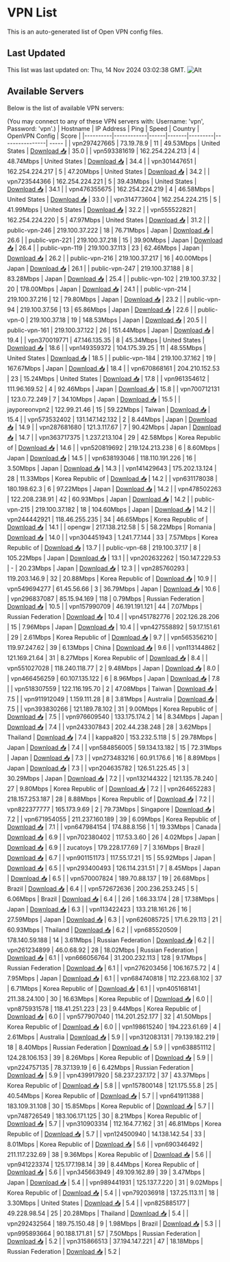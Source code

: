 # VPN List

This is an auto-generated list of Open VPN config files.

## Last Updated

This list was last updated on: Thu, 14 Nov 2024 03:02:38 GMT.
![Alt](https://repobeats.axiom.co/api/embed/186b98318ef1479477931607c1ad7d823f12451f.svg "Repobeats analytics image")

## Available Servers

Below is the list of available VPN servers:

(You may connect to any of these VPN servers with: Username: 'vpn', Password: 'vpn'.)
| Hostname | IP Address | Ping | Speed | Country | OpenVPN Config | Score |
|----------|------------|------|-------|---------|----------------| ----- |
| vpn297427665 | 73.19.78.9 | 11 | 49.53Mbps | United States | [Download 📥](./configs/server_0_US.ovpn) | 35.0 |
| vpn593381619 | 162.254.224.213 | 4 | 48.74Mbps | United States | [Download 📥](./configs/server_1_US.ovpn) | 34.4 |
| vpn301447651 | 162.254.224.217 | 5 | 47.20Mbps | United States | [Download 📥](./configs/server_2_US.ovpn) | 34.2 |
| vpn723544366 | 162.254.224.221 | 5 | 39.43Mbps | United States | [Download 📥](./configs/server_3_US.ovpn) | 34.1 |
| vpn476355675 | 162.254.224.219 | 4 | 46.58Mbps | United States | [Download 📥](./configs/server_4_US.ovpn) | 33.0 |
| vpn314773604 | 162.254.224.215 | 5 | 41.99Mbps | United States | [Download 📥](./configs/server_5_US.ovpn) | 32.2 |
| vpn555522821 | 162.254.224.220 | 5 | 47.97Mbps | United States | [Download 📥](./configs/server_6_US.ovpn) | 31.2 |
| public-vpn-246 | 219.100.37.222 | 18 | 76.71Mbps | Japan | [Download 📥](./configs/server_7_JP.ovpn) | 26.6 |
| public-vpn-221 | 219.100.37.218 | 15 | 39.90Mbps | Japan | [Download 📥](./configs/server_8_JP.ovpn) | 26.4 |
| public-vpn-119 | 219.100.37.113 | 23 | 62.46Mbps | Japan | [Download 📥](./configs/server_9_JP.ovpn) | 26.2 |
| public-vpn-216 | 219.100.37.217 | 16 | 40.00Mbps | Japan | [Download 📥](./configs/server_10_JP.ovpn) | 26.1 |
| public-vpn-247 | 219.100.37.188 | 8 | 83.28Mbps | Japan | [Download 📥](./configs/server_11_JP.ovpn) | 25.4 |
| public-vpn-102 | 219.100.37.32 | 20 | 178.00Mbps | Japan | [Download 📥](./configs/server_12_JP.ovpn) | 24.1 |
| public-vpn-214 | 219.100.37.216 | 12 | 79.80Mbps | Japan | [Download 📥](./configs/server_13_JP.ovpn) | 23.2 |
| public-vpn-94 | 219.100.37.56 | 13 | 65.86Mbps | Japan | [Download 📥](./configs/server_14_JP.ovpn) | 22.6 |
| public-vpn-0 | 219.100.37.18 | 19 | 148.53Mbps | Japan | [Download 📥](./configs/server_15_JP.ovpn) | 20.5 |
| public-vpn-161 | 219.100.37.122 | 26 | 151.44Mbps | Japan | [Download 📥](./configs/server_16_JP.ovpn) | 19.4 |
| vpn370019771 | 47.146.135.35 | 8 | 45.34Mbps | United States | [Download 📥](./configs/server_17_US.ovpn) | 18.6 |
| vpn149359372 | 104.175.39.25 | 11 | 48.55Mbps | United States | [Download 📥](./configs/server_18_US.ovpn) | 18.5 |
| public-vpn-184 | 219.100.37.162 | 19 | 167.67Mbps | Japan | [Download 📥](./configs/server_19_JP.ovpn) | 18.4 |
| vpn670868161 | 204.210.152.53 | 23 | 15.24Mbps | United States | [Download 📥](./configs/server_20_US.ovpn) | 17.8 |
| vpn961354612 | 111.96.169.52 | 4 | 92.46Mbps | Japan | [Download 📥](./configs/server_21_JP.ovpn) | 15.8 |
| vpn700712131 | 123.0.72.249 | 7 | 34.10Mbps | Japan | [Download 📥](./configs/server_22_JP.ovpn) | 15.5 |
| jayporeonvpn2 | 122.99.21.46 | 15 | 59.22Mbps | Taiwan | [Download 📥](./configs/server_23_TW.ovpn) | 15.4 |
| vpn573532402 | 131.147.142.132 | 2 | 8.44Mbps | Japan | [Download 📥](./configs/server_24_JP.ovpn) | 14.9 |
| vpn287681680 | 121.3.117.67 | 7 | 90.42Mbps | Japan | [Download 📥](./configs/server_25_JP.ovpn) | 14.7 |
| vpn363717375 | 1.237.213.104 | 29 | 42.58Mbps | Korea Republic of | [Download 📥](./configs/server_26_KR.ovpn) | 14.6 |
| vpn520819692 | 219.124.213.238 | 6 | 8.60Mbps | Japan | [Download 📥](./configs/server_27_JP.ovpn) | 14.5 |
| vpn638193046 | 118.110.191.226 | 16 | 3.50Mbps | Japan | [Download 📥](./configs/server_28_JP.ovpn) | 14.3 |
| vpn141429643 | 175.202.13.124 | 28 | 11.33Mbps | Korea Republic of | [Download 📥](./configs/server_29_KR.ovpn) | 14.2 |
| vpn631178038 | 180.198.62.3 | 6 | 97.22Mbps | Japan | [Download 📥](./configs/server_30_JP.ovpn) | 14.2 |
| vpn478502263 | 122.208.238.91 | 42 | 60.93Mbps | Japan | [Download 📥](./configs/server_31_JP.ovpn) | 14.2 |
| public-vpn-215 | 219.100.37.182 | 18 | 104.60Mbps | Japan | [Download 📥](./configs/server_32_JP.ovpn) | 14.2 |
| vpn244442921 | 118.46.255.235 | 34 | 46.65Mbps | Korea Republic of | [Download 📥](./configs/server_33_KR.ovpn) | 14.1 |
| opengw | 217.138.212.58 | 5 | 58.22Mbps | Romania | [Download 📥](./configs/server_34_RO.ovpn) | 14.0 |
| vpn304451943 | 1.241.77.144 | 33 | 7.57Mbps | Korea Republic of | [Download 📥](./configs/server_35_KR.ovpn) | 13.7 |
| public-vpn-68 | 219.100.37.17 | 8 | 105.22Mbps | Japan | [Download 📥](./configs/server_36_JP.ovpn) | 13.1 |
| vpn202632262 | 150.147.229.53 | - | 20.23Mbps | Japan | [Download 📥](./configs/server_37_JP.ovpn) | 12.3 |
| vpn285760293 | 119.203.146.9 | 32 | 20.88Mbps | Korea Republic of | [Download 📥](./configs/server_38_KR.ovpn) | 10.9 |
| vpn549694277 | 61.45.56.66 | 3 | 36.79Mbps | Japan | [Download 📥](./configs/server_39_JP.ovpn) | 10.6 |
| vpn296837087 | 85.15.94.169 | 118 | 0.79Mbps | Russian Federation | [Download 📥](./configs/server_40_RU.ovpn) | 10.5 |
| vpn157990709 | 46.191.191.121 | 44 | 7.07Mbps | Russian Federation | [Download 📥](./configs/server_41_RU.ovpn) | 10.4 |
| vpn451782776 | 202.126.28.206 | 15 | 7.96Mbps | Japan | [Download 📥](./configs/server_42_JP.ovpn) | 10.4 |
| vpn427558892 | 59.17.151.61 | 29 | 2.61Mbps | Korea Republic of | [Download 📥](./configs/server_43_KR.ovpn) | 9.7 |
| vpn565356210 | 119.97.247.62 | 39 | 6.13Mbps | China | [Download 📥](./configs/server_44_CN.ovpn) | 9.6 |
| vpn113144862 | 121.169.21.64 | 31 | 8.27Mbps | Korea Republic of | [Download 📥](./configs/server_45_KR.ovpn) | 8.4 |
| vpn551027028 | 118.240.118.77 | 2 | 9.48Mbps | Japan | [Download 📥](./configs/server_46_JP.ovpn) | 8.0 |
| vpn466456259 | 60.107.135.122 | 6 | 8.96Mbps | Japan | [Download 📥](./configs/server_47_JP.ovpn) | 7.8 |
| vpn518307559 | 122.116.195.70 | 2 | 47.08Mbps | Taiwan | [Download 📥](./configs/server_48_TW.ovpn) | 7.5 |
| vpn911912049 | 1.159.111.28 | 8 | 3.81Mbps | Australia | [Download 📥](./configs/server_49_AU.ovpn) | 7.5 |
| vpn393830266 | 121.189.78.102 | 31 | 9.00Mbps | Korea Republic of | [Download 📥](./configs/server_50_KR.ovpn) | 7.5 |
| vpn976609540 | 133.175.174.2 | 14 | 8.34Mbps | Japan | [Download 📥](./configs/server_51_JP.ovpn) | 7.4 |
| vpn243307843 | 202.44.238.248 | 28 | 3.62Mbps | Thailand | [Download 📥](./configs/server_52_TH.ovpn) | 7.4 |
| kappa820 | 153.232.5.118 | 5 | 29.78Mbps | Japan | [Download 📥](./configs/server_53_JP.ovpn) | 7.4 |
| vpn584856005 | 59.134.13.182 | 15 | 72.31Mbps | Japan | [Download 📥](./configs/server_54_JP.ovpn) | 7.3 |
| vpn273483216 | 60.91.176.6 | 16 | 8.89Mbps | Japan | [Download 📥](./configs/server_55_JP.ovpn) | 7.3 |
| vpn204635782 | 126.51.225.45 | 3 | 30.29Mbps | Japan | [Download 📥](./configs/server_56_JP.ovpn) | 7.2 |
| vpn132144322 | 121.135.78.240 | 27 | 9.80Mbps | Korea Republic of | [Download 📥](./configs/server_57_KR.ovpn) | 7.2 |
| vpn264652283 | 218.157.253.187 | 28 | 8.88Mbps | Korea Republic of | [Download 📥](./configs/server_58_KR.ovpn) | 7.2 |
| vpn822377777 | 165.173.9.69 | 2 | 79.73Mbps | Singapore | [Download 📥](./configs/server_59_SG.ovpn) | 7.2 |
| vpn671954055 | 211.237.160.189 | 39 | 6.09Mbps | Korea Republic of | [Download 📥](./configs/server_60_KR.ovpn) | 7.1 |
| vpn647984154 | 174.88.8.156 | 1 | 19.33Mbps | Canada | [Download 📥](./configs/server_61_CA.ovpn) | 6.9 |
| vpn702380402 | 117.53.3.60 | 26 | 4.02Mbps | Japan | [Download 📥](./configs/server_62_JP.ovpn) | 6.9 |
| zucatoys | 179.228.177.69 | 7 | 3.16Mbps | Brazil | [Download 📥](./configs/server_63_BR.ovpn) | 6.7 |
| vpn901151173 | 117.55.17.21 | 15 | 55.92Mbps | Japan | [Download 📥](./configs/server_64_JP.ovpn) | 6.5 |
| vpn293400493 | 126.114.231.51 | 7 | 8.45Mbps | Japan | [Download 📥](./configs/server_65_JP.ovpn) | 6.5 |
| vpn570007824 | 189.70.88.137 | 19 | 26.68Mbps | Brazil | [Download 📥](./configs/server_66_BR.ovpn) | 6.4 |
| vpn572672636 | 200.236.253.245 | 5 | 6.06Mbps | Brazil | [Download 📥](./configs/server_67_BR.ovpn) | 6.4 |
| 2i6 | 1.66.33.174 | 28 | 17.38Mbps | Japan | [Download 📥](./configs/server_68_JP.ovpn) | 6.3 |
| vpn113422423 | 133.218.161.26 | 16 | 27.59Mbps | Japan | [Download 📥](./configs/server_69_JP.ovpn) | 6.3 |
| vpn626085725 | 171.6.29.113 | 21 | 60.93Mbps | Thailand | [Download 📥](./configs/server_70_TH.ovpn) | 6.2 |
| vpn685520509 | 178.140.59.188 | 14 | 3.61Mbps | Russian Federation | [Download 📥](./configs/server_71_RU.ovpn) | 6.2 |
| vpn261234899 | 46.0.68.92 | 28 | 18.02Mbps | Russian Federation | [Download 📥](./configs/server_72_RU.ovpn) | 6.1 |
| vpn666056764 | 31.200.232.113 | 128 | 9.17Mbps | Russian Federation | [Download 📥](./configs/server_73_RU.ovpn) | 6.1 |
| vpn276203456 | 106.167.5.72 | 4 | 7.95Mbps | Japan | [Download 📥](./configs/server_74_JP.ovpn) | 6.1 |
| vpn684740818 | 112.223.68.102 | 37 | 6.71Mbps | Korea Republic of | [Download 📥](./configs/server_75_KR.ovpn) | 6.1 |
| vpn405168141 | 211.38.24.100 | 30 | 16.63Mbps | Korea Republic of | [Download 📥](./configs/server_76_KR.ovpn) | 6.0 |
| vpn875931578 | 118.41.251.223 | 23 | 9.44Mbps | Korea Republic of | [Download 📥](./configs/server_77_KR.ovpn) | 6.0 |
| vpn577907040 | 114.201.252.177 | 32 | 41.50Mbps | Korea Republic of | [Download 📥](./configs/server_78_KR.ovpn) | 6.0 |
| vpn198615240 | 194.223.61.69 | 4 | 2.61Mbps | Australia | [Download 📥](./configs/server_79_AU.ovpn) | 5.9 |
| vpn312083131 | 79.139.182.219 | 18 | 8.40Mbps | Russian Federation | [Download 📥](./configs/server_80_RU.ovpn) | 5.9 |
| vpn638851112 | 124.28.106.153 | 39 | 8.26Mbps | Korea Republic of | [Download 📥](./configs/server_81_KR.ovpn) | 5.9 |
| vpn224757135 | 78.37.139.19 | 6 | 6.42Mbps | Russian Federation | [Download 📥](./configs/server_82_RU.ovpn) | 5.9 |
| vpn439917920 | 58.237.237.172 | 37 | 43.37Mbps | Korea Republic of | [Download 📥](./configs/server_83_KR.ovpn) | 5.8 |
| vpn157800148 | 121.175.55.8 | 25 | 40.54Mbps | Korea Republic of | [Download 📥](./configs/server_84_KR.ovpn) | 5.7 |
| vpn641911388 | 183.109.31.108 | 30 | 15.85Mbps | Korea Republic of | [Download 📥](./configs/server_85_KR.ovpn) | 5.7 |
| vpn748726549 | 183.106.171.125 | 30 | 8.21Mbps | Korea Republic of | [Download 📥](./configs/server_86_KR.ovpn) | 5.7 |
| vpn310903314 | 112.164.77.162 | 31 | 46.81Mbps | Korea Republic of | [Download 📥](./configs/server_87_KR.ovpn) | 5.7 |
| vpn124500940 | 14.138.142.54 | 33 | 8.01Mbps | Korea Republic of | [Download 📥](./configs/server_88_KR.ovpn) | 5.6 |
| vpn690346492 | 211.117.232.69 | 38 | 9.36Mbps | Korea Republic of | [Download 📥](./configs/server_89_KR.ovpn) | 5.6 |
| vpn941223374 | 125.177.198.14 | 39 | 8.44Mbps | Korea Republic of | [Download 📥](./configs/server_90_KR.ovpn) | 5.6 |
| vpn345663949 | 49.109.162.89 | 39 | 3.47Mbps | Japan | [Download 📥](./configs/server_91_JP.ovpn) | 5.4 |
| vpn989441931 | 125.137.7.220 | 31 | 9.02Mbps | Korea Republic of | [Download 📥](./configs/server_92_KR.ovpn) | 5.4 |
| vpn792036918 | 137.25.113.11 | 18 | 3.30Mbps | United States | [Download 📥](./configs/server_93_US.ovpn) | 5.4 |
| vpn825885177 | 49.228.98.54 | 25 | 20.28Mbps | Thailand | [Download 📥](./configs/server_94_TH.ovpn) | 5.4 |
| vpn292432564 | 189.75.150.48 | 9 | 1.98Mbps | Brazil | [Download 📥](./configs/server_95_BR.ovpn) | 5.3 |
| vpn995893664 | 90.188.171.81 | 57 | 7.50Mbps | Russian Federation | [Download 📥](./configs/server_96_RU.ovpn) | 5.2 |
| vpn315866513 | 37.194.147.221 | 47 | 18.18Mbps | Russian Federation | [Download 📥](./configs/server_97_RU.ovpn) | 5.2 |
